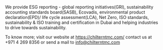 We provide ESG reporting - global reporting initiatives(GRI), sustainability accounting standards board(SASB), Ecovadis, environmental product declaration(EPD)/ life cycle assessment(LCA), Net Zero, ISO standards, sustainability & ISO training and certification in Dubai and helping industries to drive towards sustainability.

To know more; visit our website at https://chilterntmc.com/ contact us at +971 4 269 8356 or send a mail to info@chilterntmc.com

<!---
ChilternTMC/ChilternTMC is a ✨ special ✨ repository because its `README.md` (this file) appears on your GitHub profile.
You can click the Preview link to take a look at your changes.
--->
